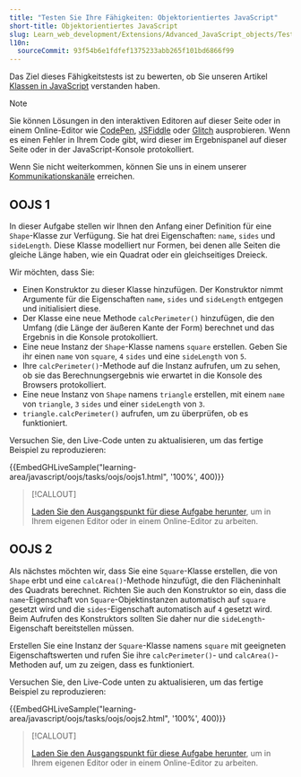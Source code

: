 ```yaml
---
title: "Testen Sie Ihre Fähigkeiten: Objektorientiertes JavaScript"
short-title: Objektorientiertes JavaScript
slug: Learn_web_development/Extensions/Advanced_JavaScript_objects/Test_your_skills/Object-oriented_JavaScript
l10n:
  sourceCommit: 93f54b6e1fdfef1375233abb265f101bd6866f99
---
```


Das Ziel dieses Fähigkeitstests ist zu bewerten, ob Sie unseren Artikel [Klassen in JavaScript](/de/docs/Learn_web_development/Extensions/Advanced_JavaScript_objects/Classes_in_JavaScript) verstanden haben.

> [!NOTE]
> Sie können Lösungen in den interaktiven Editoren auf dieser Seite oder in einem Online-Editor wie [CodePen](https://codepen.io/), [JSFiddle](https://jsfiddle.net/) oder [Glitch](https://glitch.com/) ausprobieren.
> Wenn es einen Fehler in Ihrem Code gibt, wird dieser im Ergebnispanel auf dieser Seite oder in der JavaScript-Konsole protokolliert.
>
> Wenn Sie nicht weiterkommen, können Sie uns in einem unserer [Kommunikationskanäle](/de/docs/MDN/Community/Communication_channels) erreichen.

## OOJS 1

In dieser Aufgabe stellen wir Ihnen den Anfang einer Definition für eine `Shape`-Klasse zur Verfügung. Sie hat drei Eigenschaften: `name`, `sides` und `sideLength`. Diese Klasse modelliert nur Formen, bei denen alle Seiten die gleiche Länge haben, wie ein Quadrat oder ein gleichseitiges Dreieck.

Wir möchten, dass Sie:

- Einen Konstruktor zu dieser Klasse hinzufügen. Der Konstruktor nimmt Argumente für die Eigenschaften `name`, `sides` und `sideLength` entgegen und initialisiert diese.
- Der Klasse eine neue Methode `calcPerimeter()` hinzufügen, die den Umfang (die Länge der äußeren Kante der Form) berechnet und das Ergebnis in die Konsole protokolliert.
- Eine neue Instanz der `Shape`-Klasse namens `square` erstellen. Geben Sie ihr einen `name` von `square`, `4` `sides` und eine `sideLength` von `5`.
- Ihre `calcPerimeter()`-Methode auf die Instanz aufrufen, um zu sehen, ob sie das Berechnungsergebnis wie erwartet in die Konsole des Browsers protokolliert.
- Eine neue Instanz von `Shape` namens `triangle` erstellen, mit einem `name` von `triangle`, `3` `sides` und einer `sideLength` von `3`.
- `triangle.calcPerimeter()` aufrufen, um zu überprüfen, ob es funktioniert.

Versuchen Sie, den Live-Code unten zu aktualisieren, um das fertige Beispiel zu reproduzieren:

{{EmbedGHLiveSample("learning-area/javascript/oojs/tasks/oojs/oojs1.html", '100%', 400)}}

> [!CALLOUT]
>
> [Laden Sie den Ausgangspunkt für diese Aufgabe herunter](https://github.com/mdn/learning-area/blob/main/javascript/oojs/tasks/oojs/oojs1-download.html), um in Ihrem eigenen Editor oder in einem Online-Editor zu arbeiten.

## OOJS 2

Als nächstes möchten wir, dass Sie eine `Square`-Klasse erstellen, die von `Shape` erbt und eine `calcArea()`-Methode hinzufügt, die den Flächeninhalt des Quadrats berechnet. Richten Sie auch den Konstruktor so ein, dass die `name`-Eigenschaft von `Square`-Objektinstanzen automatisch auf `square` gesetzt wird und die `sides`-Eigenschaft automatisch auf `4` gesetzt wird. Beim Aufrufen des Konstruktors sollten Sie daher nur die `sideLength`-Eigenschaft bereitstellen müssen.

Erstellen Sie eine Instanz der `Square`-Klasse namens `square` mit geeigneten Eigenschaftswerten und rufen Sie ihre `calcPerimeter()`- und `calcArea()`-Methoden auf, um zu zeigen, dass es funktioniert.

Versuchen Sie, den Live-Code unten zu aktualisieren, um das fertige Beispiel zu reproduzieren:

{{EmbedGHLiveSample("learning-area/javascript/oojs/tasks/oojs/oojs2.html", '100%', 400)}}

> [!CALLOUT]
>
> [Laden Sie den Ausgangspunkt für diese Aufgabe herunter](https://github.com/mdn/learning-area/blob/main/javascript/oojs/tasks/oojs/oojs2-download.html), um in Ihrem eigenen Editor oder in einem Online-Editor zu arbeiten.
